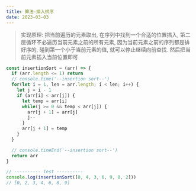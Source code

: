 ```yaml
---
title: 算法-插入排序
date: 2023-03-03
---
```


> 实现原理: 把当前遍历的元素取出, 在序列中找到一个合适的位置插入, 第二层循环不必遍历当前元素之前的所有元素, 因为当前元素之前的序列都是排好序的, 碰到第一个小于当前元素的值, 就可以停止继续向前查找. 然后把当前元素插入当前位置即可

```js
const insertionSort = (arr) => {
  if (arr.length <= 1) return
  // console.time('--insertion sort--')
  for(let i = 1, len = arr.length; i < len; i++) {
    let j = i - 1
    if (arr[i] < arr[j]) {
      let temp = arr[i]
      while(j >= 0 && temp < arr[j]) {
        arr[j + 1] = arr[j]
        j--
      }
      arr[j + 1] = temp
    }
  }

  // console.timeEnd('--insertion sort--')
  return arr
}

// ---------- Test ----------
console.log(insertionSort([8, 4, 3, 6, 9, 0, 2]))
// [0, 2, 3, 4, 6, 8, 9]
```
